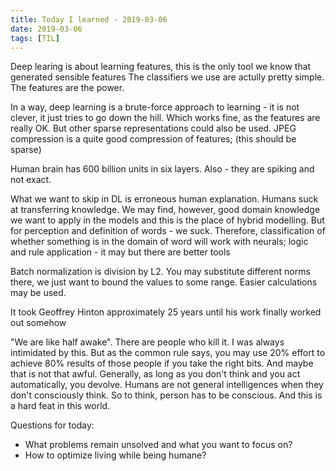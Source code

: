 ```yaml
---
title: Today I learned - 2019-03-06
date: 2019-03-06
tags: [TIL]
---
```


Deep learing is about learning features, this is the only tool we know that generated sensible features
The classifiers we use are actully pretty simple. The features are the power.

In a way, deep learning is a brute-force approach to learning - it is not clever, it just tries to
go down the hill. Which works fine, as the features are really OK. But other sparse
representations could also be used. JPEG compression is a quite good compression of features; (this should be sparse)

Human brain has 600 billion units in six layers. Also - they are spiking and not exact.

What we want to skip in DL is erroneous human explanation. Humans suck at transferring knowledge.
We may find, however, good domain knowledge we want to apply in the models and this is the place
of hybrid modelling. But for perception and definition of words - we suck. Therefore, classification
of whether something is in the domain of word will work with neurals; logic and rule application - it may but there are better tools

Batch normalization is division by L2. You may substitute different norms there, we just want to
bound the values to some range. Easier calculations may be used.

It took Geoffrey Hinton approximately 25 years until his work finally worked out somehow

"We are like half awake". There are people who kill it. I was always intimidated by this. But as the
common rule says, you may use 20% effort to achieve 80% results of those people if you take
the right bits. And maybe that is not that awful. Generally, as long as you don't think and you
act automatically, you devolve. Humans are not general intelligences when they don't consciously think.
So to think, person has to be conscious. And this is a hard feat in this world.

Questions for today:

- What problems remain unsolved and what you want to focus on?
- How to optimize living while being humane?